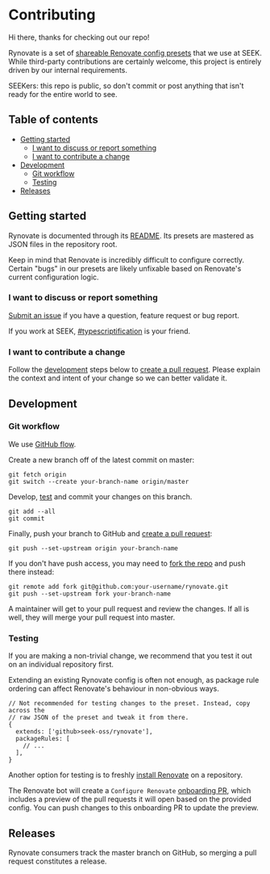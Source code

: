 # Contributing

Hi there, thanks for checking out our repo!

Rynovate is a set of [shareable Renovate config presets] that we use at SEEK.
While third-party contributions are certainly welcome,
this project is entirely driven by our internal requirements.

SEEKers: this repo is public,
so don't commit or post anything that isn't ready for the entire world to see.

## Table of contents

- [Getting started](#getting-started)
  - [I want to discuss or report something](#i-want-to-discuss-or-report-something)
  - [I want to contribute a change](#i-want-to-contribute-a-change)
- [Development](#development)
  - [Git workflow](#git-workflow)
  - [Testing](#testing)
- [Releases](#releases)

## Getting started

Rynovate is documented through its [README](/README.md).
Its presets are mastered as JSON files in the repository root.

Keep in mind that Renovate is incredibly difficult to configure correctly.
Certain "bugs" in our presets are likely unfixable based on Renovate's current configuration logic.

### I want to discuss or report something

[Submit an issue] if you have a question, feature request or bug report.

If you work at SEEK, [#typescriptification] is your friend.

### I want to contribute a change

Follow the [development](#development) steps below to [create a pull request].
Please explain the context and intent of your change so we can better validate it.

## Development

### Git workflow

We use [GitHub flow](https://guides.github.com/introduction/flow/).

Create a new branch off of the latest commit on master:

```shell
git fetch origin
git switch --create your-branch-name origin/master
```

Develop, [test](#testing) and commit your changes on this branch.

```shell
git add --all
git commit
```

Finally, push your branch to GitHub and [create a pull request]:

```shell
git push --set-upstream origin your-branch-name
```

If you don't have push access,
you may need to [fork the repo] and push there instead:

```shell
git remote add fork git@github.com:your-username/rynovate.git
git push --set-upstream fork your-branch-name
```

A maintainer will get to your pull request and review the changes.
If all is well, they will merge your pull request into master.

### Testing

If you are making a non-trivial change,
we recommend that you test it out on an individual repository first.

Extending an existing Rynovate config is often not enough,
as package rule ordering can affect Renovate's behaviour in non-obvious ways.

```json5
// Not recommended for testing changes to the preset. Instead, copy across the
// raw JSON of the preset and tweak it from there.
{
  extends: ['github>seek-oss/rynovate'],
  packageRules: [
    // ...
  ],
}
```

Another option for testing is to freshly [install Renovate] on a repository.

The Renovate bot will create a `Configure Renovate` [onboarding PR],
which includes a preview of the pull requests it will open based on the provided config.
You can push changes to this onboarding PR to update the preview.

## Releases

Rynovate consumers track the master branch on GitHub,
so merging a pull request constitutes a release.

[#typescriptification]: https://seekchat.slack.com/channels/typescriptification
[create a pull request]: https://github.com/seek-oss/rynovate/compare
[fork the repo]: https://github.com/seek-oss/rynovate/fork
[install renovate]: https://github.com/apps/renovate/installations/new
[onboarding pr]: https://docs.renovatebot.com/configure-renovate/
[shareable renovate config presets]: https://docs.renovatebot.com/config-presets/
[submit an issue]: https://github.com/seek-oss/rynovate/issues/new/choose
